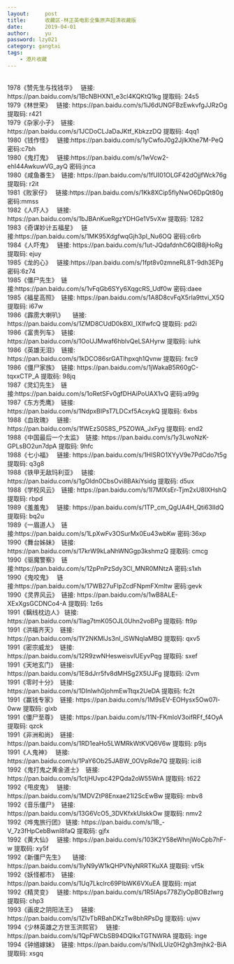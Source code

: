 ```yaml
---
layout:     post
title:      收藏区-林正英电影全集原声超清收藏版
date:       2019-04-01
author:     yu
password: lzy021
category: gangtai
tags:
    - 港片收藏
---
```

<div id="container" style="white-space:pre-wrap">
1978《赞先生与找钱华》	链接: https://pan.baidu.com/s/1BcNBHXN1_e3cl4KQKtQ1kg 提取码: 24s5
1979《林世荣》 	链接: https://pan.baidu.com/s/1iJ6dUNGFBzEwkvfgJJRzOg 提取码: r421
1979《杂家小子》	链接: https://pan.baidu.com/s/1JCDoCLJaDaJKtf_KbkzzDQ 提取码: 4qq1
1980《钱作怪》	链接:https://pan.baidu.com/s/1yCwfoJ0g2JjlkXhe7M-PeQ 密码:c7bh
1980《鬼打鬼》 	链接:https://pan.baidu.com/s/1wVcw2-ehI44AwkuwVG_ayQ 密码:jnca
1980《咸鱼番生》	链接: https://pan.baidu.com/s/1fUI01OLGF42dOjjfWck76g 提取码: r2it
1981《败家仔》	链接:https://pan.baidu.com/s/1Kk8XCip5flyNwO6DpQt80g 密码:mmss
1982《人吓人》	链接: https://pan.baidu.com/s/1bJBAnKueRgzYDHGe1V5vXw 提取码: 1282
1983《奇谋妙计五福星》	链接:https://pan.baidu.com/s/1MK95XdgfwqGjh3pI_Nu6OQ 密码:c6rb
1984《人吓鬼》	链接: https://pan.baidu.com/s/1ut-JQdafdnhC6QIB8jHoRg 提取码: ejuy
1985《龙的心》	链接:https://pan.baidu.com/s/1fpt8v0zmneRL8T-9dh3EPg 密码:6z74
1985《僵尸先生》	链接:https://pan.baidu.com/s/1vFqGb6SYy6XqgcRS_Udf0w 密码:daee
1985《福星高照》	链接: https://pan.baidu.com/s/1A8D8cvFqX5rIa9ttvi_X5Q 提取码: i67w
1986《霹雳大喇叭》 	链接: https://pan.baidu.com/s/1ZMD8CUdD0kBXl_IXlfwfcQ 提取码: pd2i
1986《富贵列车》	链接: https://pan.baidu.com/s/1OoUJMwaf6hblvQeLSAHyrw 提取码: iuhk
1986《英雄无泪》	链接: https://pan.baidu.com/s/1kDCO86srGATlhpxqh1Qvnw 提取码: fxc9
1986《僵尸家族》 	链接: https://pan.baidu.com/s/1jWakaB5R60gC-tqxxCTP_A 提取码: 98jq
1987《灵幻先生》	链接:https://pan.baidu.com/s/1oRetSFv0gfDHAiPoUAX1vQ 密码:a99g
1987《东方秃鹰》 	链接: https://pan.baidu.com/s/1NdpxBIPsT7LDCxf5AcxykQ 提取码: 6xbs
1988《血玫瑰》	链接: https://pan.baidu.com/s/1fWEzS0S8S_P5ZOWA_JxFyg 提取码: end2
1988《中国最后一个太监》	链接: https://pan.baidu.com/s/1y3LwoNzK-GPLsBO2un7dpA 提取码: 9hfc
1988《七小福》	链接: https://pan.baidu.com/s/1HISRO1XYyV9e7PdCdo7t5g 提取码: q3g8
1988《铁甲无敌玛利亚》 	链接: https://pan.baidu.com/s/1gOIdn0CbsOvi8BAkiYsidg 提取码: d5ux
1988《学校风云》 	链接: https://pan.baidu.com/s/1I7MlXsEr-Tjm2xU8IXHshQ 提取码: rbpd
1989《羞羞鬼》	链接: https://pan.baidu.com/s/1TP_cm_QgUA4H_Qti63lIdQ 提取码: bq2u
1989《一眉道人》	链接:https://pan.baidu.com/s/1LpXwFv3OSurMx0Eu43wbKw 密码:36xp
1990《舞台姊妹》	链接: https://pan.baidu.com/s/17krW9kLaNhWNGgp3kshmzQ 提取码: cmcg
1990《驱魔警察》 	链接:https://pan.baidu.com/s/12pPnPzSdy3Cl_MNR0MNtzA 密码:s1xh
1990《鬼咬鬼》 	链接:https://pan.baidu.com/s/17WB27uFlpZcdFNpmFXmltw 密码:gevk
1990《灵界风云》	链接: https://pan.baidu.com/s/1wB8ALE-XExXgsGCDNCo4-A 提取码: 1z6s
1991《黐线枕边人》	链接: https://pan.baidu.com/s/1Iag7tmK05OJL0Uhn2voBPg 提取码: ft9p
1991《洪福齐天》	链接: https://pan.baidu.com/s/1Y2NKMlJs3nl_iSWNqIaMBQ 提取码: qxv5
1991《密宗威龙》	链接: https://pan.baidu.com/s/12R9zwNHesweisvIUEyvPqg 提取码: sxef
1991《天地玄门》	链接: https://pan.baidu.com/s/1E8dJrr5fv8dMHSg2X5UJFg 提取码: i2vm
1991《零时十分》 	链接: https://pan.baidu.com/s/1DInlwh0johmEwTtqx2UeDA 提取码: fc2t
1991《赢钱专家》	链接: https://pan.baidu.com/s/1M9sEV-EOHysx5Ow07l-0ww 提取码: gixb
1991《僵尸至尊》	链接: https://pan.baidu.com/s/11N-FKmloV3oifRFf_f4OyA 提取码: qzck
1991《非洲和尚》	链接: https://pan.baidu.com/s/1RD1eaHo5LWMRkWtKVQ6V6w 提取码: p9js
1991《人鬼神》	链接: https://pan.baidu.com/s/1PaY6Ob25JABW_0OVpRde7Q 提取码: ici8
1992《鬼打鬼之黄金道士》	链接: https://pan.baidu.com/s/1ctjHUvpc42PQda2oW55WrA 提取码: t622
1992《甩皮鬼》	链接: https://pan.baidu.com/s/1MDVZtP8Enxae21I2ScEwBw 提取码: mbv8
1992《音乐僵尸》	链接: https://pan.baidu.com/s/13G6VcO5_3DVKfxkUlskkOw 提取码: nmv2
1992《哗鬼旅行团》	链接: https://pan.baidu.com/s/1B_-V_7z3fHpCebBwnI8faQ 提取码: gjfx
1992《黄大仙》 	链接: https://pan.baidu.com/s/103K2Y58eWhnjWoCpb7hF-w 提取码: xy5f
1992《新僵尸先生》 	链接: https://pan.baidu.com/s/1IyN9yW1kQHPVNyNRRTKuXA 提取码: vf5k
1992《妖怪都市》	链接: https://pan.baidu.com/s/1Uq7Lkclrc69PlbWK6VXuEA 提取码: mjat
1992《精灵变》 	链接: https://pan.baidu.com/s/1R5IAps778ZlyOpBOBzIwrg 提取码: chp3
1993《画皮之阴阳法王》	链接: https://pan.baidu.com/s/1ZIvTbRBahDKzTw8bhRPsDg 提取码: ujwv
1994《少林英雄之方世玉洪熙官》	链接: https://pan.baidu.com/s/1QpFWCbSB94DQIkxTGTNWRA 提取码: inge
1994《钟馗嫁妹》	链接: https://pan.baidu.com/s/1NxlLUiz0H2gh3mjhk2-BiA 提取码: xsgq

</div>
<script>
window.onload=function(){
  var div = document.getElementById("container");
  var s=div.innerHTML;
var re = /(http:\/\/|https:\/\/)((\w|=|\?|\.|\/|&|-)+)/g;
  div.innerHTML=s.replace(re,"<a <a href='$1$2'>$1$2</a>");
}
</script>
